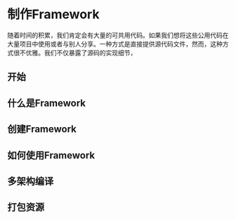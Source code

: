 # 制作Framework

随着时间的积累，我们肯定会有大量的可共用代码。如果我们想将这些公用代码在大量项目中使用或者与别人分享。一种方式是直接提供源代码文件，然而，这种方式很不优雅。我们不仅暴露了源码的实现细节，
## 开始


## 什么是Framework


## 创建Framework

## 如何使用Framework

## 多架构编译

## 打包资源